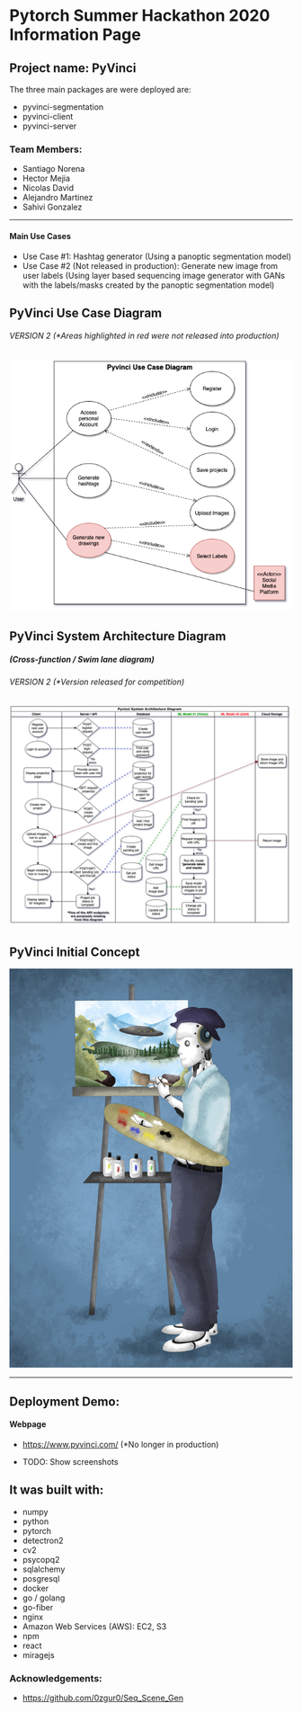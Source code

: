 # Pytorch Summer Hackathon 2020 Information Page

## Project name: PyVinci
The three main packages are were deployed are:
- pyvinci-segmentation 
- pyvinci-client
- pyvinci-server

### Team Members:
- Santiago Norena
- Hector Mejia
- Nicolas David
- Alejandro Martinez
- Sahivi Gonzalez
---------------------------------------------------------------------------------------

#### Main Use Cases
- Use Case #1: Hashtag generator (Using a panoptic segmentation model)
- Use Case #2 (Not released in production): Generate new image from user labels (Using layer based sequencing image generator with GANs with the labels/masks created by the panoptic segmentation model)

## PyVinci Use Case Diagram 
###### VERSION 2 (*Areas highlighted in red were not released into production)
![use case diagram](architecture/UML-Diagrams/version-2/PyVinci-UseCase-Diagram.png)

## PyVinci System Architecture Diagram 
##### (Cross-function / Swim lane diagram)
###### VERSION 2 (*Version released for competition)
![cross-function / swim lane diagram](architecture/UML-Diagrams/version-2/PyVinci-System-Architecture-Diagram.png)

## PyVinci Initial Concept
![PyVinci Initial(use case #2)](client/pyvinci_final.png)

---------------------------------------------------------------------------------------
## Deployment Demo:

#### Webpage
- https://www.pyvinci.com/ (*No longer in production)


- TODO: Show screenshots


## It was built with:
- numpy
- python
- pytorch
- detectron2
- cv2
- psycopq2
- sqlalchemy
- posgresql
- docker
- go / golang 
- go-fiber
- nginx
- Amazon Web Services (AWS): EC2, S3
- npm
- react
- miragejs

### Acknowledgements:
- https://github.com/0zgur0/Seq_Scene_Gen
